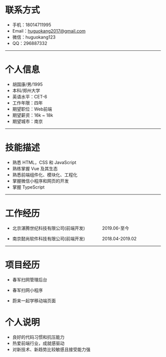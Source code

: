 # 联系方式
* 手机：18014711995  
* Email：huguokang2017@gmail.com  
* 微信：huguokang123  
* QQ：296887332

---

# 个人信息
* 胡国康/男/1995
* 本科/郑州大学
* 英语水平：CET-6
* 工作年限：四年
* 期望职位：Web前端
* 期望薪资：16k ~ 18k
* 期望城市：南京

---

# 技能描述
* 熟悉 HTML，CSS 和 JavaScript
* 熟练掌握 Vue 及其生态
* 熟悉前端组件化、模块化、工程化
* 掌握微信小程序和网页的开发
* 掌握 TypeScript
---

# 工作经历
* 北京湛腾世纪科技有限公司(前端开发)　　　　2019.06-至今

* 南京懿尚软件科技有限公司(前端开发)　　　　2018.04-2019.02

---

# 项目经历
* 春军扫网管理后台

* 春军扫网小程序

* 蔚来一起学移动端页面


# 个人说明
* 良好的代码习惯和抗压能力
* 热爱前端行业，成就感驱动
* 对新技术、新趋势比较敏感且接受能力强
